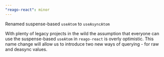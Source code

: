 ```yaml
---
"reago-react": minor
---
```


Renamed suspense-based `useAtom` to `useAsyncAtom`

With plenty of legacy projects in the wild the assumption that everyone can use the suspense-based
`useAtom` in `reago-react` is overly optimistic. This name change will allow us to introduce two
new ways of querying - for raw and deasync values.
